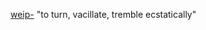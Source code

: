 [weip-](https://www.etymonline.com/word/*weip-?ref=etymonline_crossreference "Etymology, meaning and definition of *weip-") "to turn, vacillate, tremble ecstatically"